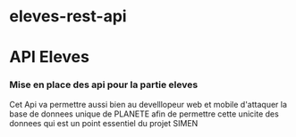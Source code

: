 # eleves-rest-api
<h1>API Eleves</h1>

<h3>Mise en place des api pour la partie eleves </h3>

<p>
Cet Api va permettre aussi bien au develllopeur web et mobile d'attaquer la base de donnees unique de PLANETE afin de 
permettre cette unicite des donnees qui est un point essentiel du projet SIMEN </p>
